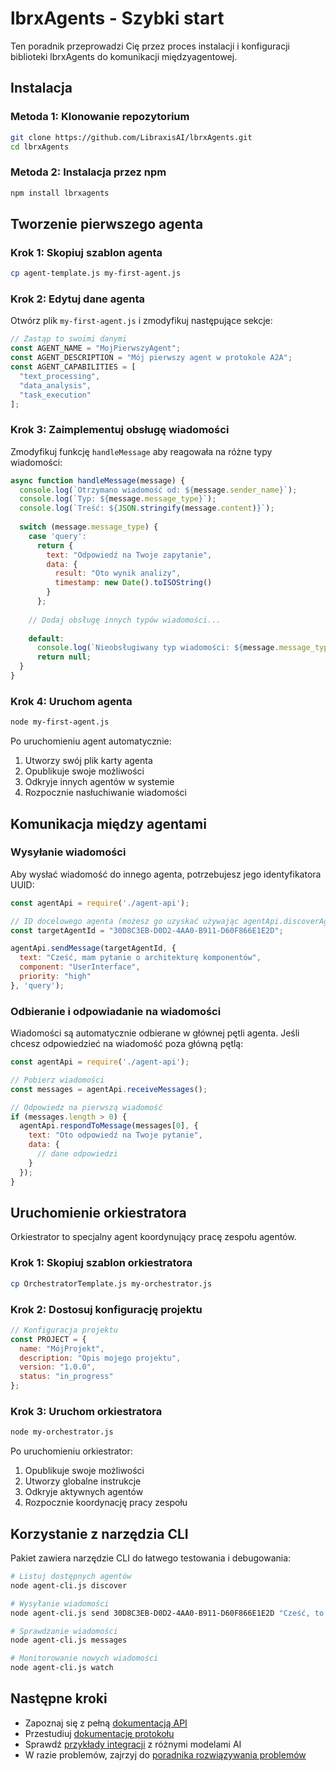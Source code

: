 # lbrxAgents - Szybki start

Ten poradnik przeprowadzi Cię przez proces instalacji i konfiguracji biblioteki lbrxAgents do komunikacji międzyagentowej.

## Instalacja

### Metoda 1: Klonowanie repozytorium

```bash
git clone https://github.com/LibraxisAI/lbrxAgents.git
cd lbrxAgents
```

### Metoda 2: Instalacja przez npm

```bash
npm install lbrxagents
```

## Tworzenie pierwszego agenta

### Krok 1: Skopiuj szablon agenta

```bash
cp agent-template.js my-first-agent.js
```

### Krok 2: Edytuj dane agenta

Otwórz plik `my-first-agent.js` i zmodyfikuj następujące sekcje:

```javascript
// Zastąp to swoimi danymi
const AGENT_NAME = "MojPierwszyAgent";
const AGENT_DESCRIPTION = "Mój pierwszy agent w protokole A2A";
const AGENT_CAPABILITIES = [
  "text_processing",
  "data_analysis",
  "task_execution"
];
```

### Krok 3: Zaimplementuj obsługę wiadomości

Zmodyfikuj funkcję `handleMessage` aby reagowała na różne typy wiadomości:

```javascript
async function handleMessage(message) {
  console.log(`Otrzymano wiadomość od: ${message.sender_name}`);
  console.log(`Typ: ${message.message_type}`);
  console.log(`Treść: ${JSON.stringify(message.content)}`);
  
  switch (message.message_type) {
    case 'query':
      return {
        text: "Odpowiedź na Twoje zapytanie",
        data: {
          result: "Oto wynik analizy",
          timestamp: new Date().toISOString()
        }
      };
      
    // Dodaj obsługę innych typów wiadomości...
      
    default:
      console.log(`Nieobsługiwany typ wiadomości: ${message.message_type}`);
      return null;
  }
}
```

### Krok 4: Uruchom agenta

```bash
node my-first-agent.js
```

Po uruchomieniu agent automatycznie:
1. Utworzy swój plik karty agenta
2. Opublikuje swoje możliwości
3. Odkryje innych agentów w systemie
4. Rozpocznie nasłuchiwanie wiadomości

## Komunikacja między agentami

### Wysyłanie wiadomości

Aby wysłać wiadomość do innego agenta, potrzebujesz jego identyfikatora UUID:

```javascript
const agentApi = require('./agent-api');

// ID docelowego agenta (możesz go uzyskać używając agentApi.discoverAgents())
const targetAgentId = "30D8C3EB-D0D2-4AA0-B911-D60F866E1E2D";

agentApi.sendMessage(targetAgentId, {
  text: "Cześć, mam pytanie o architekturę komponentów",
  component: "UserInterface",
  priority: "high"
}, 'query');
```

### Odbieranie i odpowiadanie na wiadomości

Wiadomości są automatycznie odbierane w głównej pętli agenta. Jeśli chcesz odpowiedzieć na wiadomość poza główną pętlą:

```javascript
const agentApi = require('./agent-api');

// Pobierz wiadomości
const messages = agentApi.receiveMessages();

// Odpowiedz na pierwszą wiadomość
if (messages.length > 0) {
  agentApi.respondToMessage(messages[0], {
    text: "Oto odpowiedź na Twoje pytanie",
    data: {
      // dane odpowiedzi
    }
  });
}
```

## Uruchomienie orkiestratora

Orkiestrator to specjalny agent koordynujący pracę zespołu agentów.

### Krok 1: Skopiuj szablon orkiestratora

```bash
cp OrchestratorTemplate.js my-orchestrator.js
```

### Krok 2: Dostosuj konfigurację projektu

```javascript
// Konfiguracja projektu
const PROJECT = {
  name: "MójProjekt",
  description: "Opis mojego projektu",
  version: "1.0.0",
  status: "in_progress"
};
```

### Krok 3: Uruchom orkiestratora

```bash
node my-orchestrator.js
```

Po uruchomieniu orkiestrator:
1. Opublikuje swoje możliwości
2. Utworzy globalne instrukcje
3. Odkryje aktywnych agentów
4. Rozpocznie koordynację pracy zespołu

## Korzystanie z narzędzia CLI

Pakiet zawiera narzędzie CLI do łatwego testowania i debugowania:

```bash
# Listuj dostępnych agentów
node agent-cli.js discover

# Wysyłanie wiadomości
node agent-cli.js send 30D8C3EB-D0D2-4AA0-B911-D60F866E1E2D "Cześć, to jest wiadomość testowa"

# Sprawdzanie wiadomości
node agent-cli.js messages

# Monitorowanie nowych wiadomości
node agent-cli.js watch
```

## Następne kroki

- Zapoznaj się z pełną [dokumentacją API](./USAGE.md)
- Przestudiuj [dokumentację protokołu](./PROTOCOL.md)
- Sprawdź [przykłady integracji](../examples) z różnymi modelami AI
- W razie problemów, zajrzyj do [poradnika rozwiązywania problemów](./TROUBLESHOOTING.md)